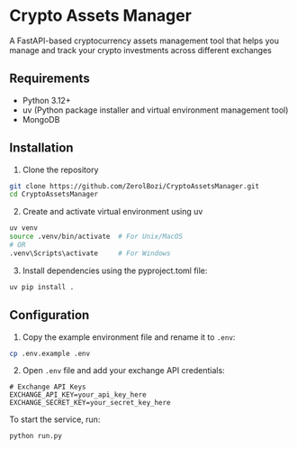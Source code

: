 # Crypto Assets Manager

A FastAPI-based cryptocurrency assets management tool that helps you manage and track your crypto investments across different exchanges

## Requirements

- Python 3.12+
- uv (Python package installer and virtual environment management tool)
- MongoDB

## Installation

1. Clone the repository
```bash
git clone https://github.com/ZerolBozi/CryptoAssetsManager.git
cd CryptoAssetsManager
```

2. Create and activate virtual environment using uv
```bash
uv venv
source .venv/bin/activate  # For Unix/MacOS
# OR
.venv\Scripts\activate     # For Windows
```

3. Install dependencies using the pyproject.toml file:
```bash
uv pip install .
```

## Configuration

1. Copy the example environment file and rename it to `.env`:
```bash
cp .env.example .env
```

2. Open `.env` file and add your exchange API credentials:
```plaintext
# Exchange API Keys
EXCHANGE_API_KEY=your_api_key_here
EXCHANGE_SECRET_KEY=your_secret_key_here
```

To start the service, run:
```bash
python run.py
```
